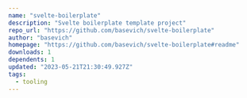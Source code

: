 ```yaml
---
name: "svelte-boilerplate"
description: "Svelte boilerplate template project"
repo_url: "https://github.com/basevich/svelte-boilerplate"
author: "basevich"
homepage: "https://github.com/basevich/svelte-boilerplate#readme"
downloads: 1
dependents: 1
updated: "2023-05-21T21:30:49.927Z"
tags: 
  - tooling
---
```

